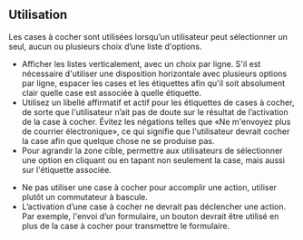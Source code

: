 ## Utilisation
Les cases à cocher sont utilisées lorsqu’un utilisateur peut sélectionner un seul, aucun ou plusieurs choix d’une liste d'options.

<modul-do>
    <ul class="m-u--bullet-list">
        <li>Afficher les listes verticalement, avec un choix par ligne. S'il est nécessaire d'utiliser une disposition horizontale avec plusieurs options par ligne, espacer les cases et les étiquettes afin qu'il soit absolument clair quelle case est associée à quelle étiquette.</li>
        <li>Utilisez un libellé affirmatif et actif pour les étiquettes de cases à cocher, de sorte que l'utilisateur n’ait pas de doute sur le résultat de l’activation de la case à cocher. Évitez les négations telles que «Ne m'envoyez plus de courrier électronique», ce qui signifie que l'utilisateur devrait cocher la case afin que quelque chose ne se produise pas.</li>
        <li>Pour agrandir la zone cible, permettre aux utilisateurs de sélectionner une option en cliquant ou en tapant non seulement la case, mais aussi sur l'étiquette associée.</li>
    </ul>
</modul-do>

<modul-dont>
    <ul class="m-u--bullet-list">
        <li>Ne pas utiliser une case à cocher pour accomplir une action, utiliser plutôt un commutateur à bascule.</li>
        <li>L’activation d’une case à cocher ne devrait pas déclencher une action. Par exemple, l'envoi d’un formulaire, un bouton devrait être utilisé en plus de la case à cocher pour transmettre le formulaire.</li>
    </ul>
</modul-dont>
